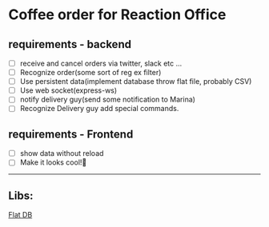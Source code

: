 # Coffee order for Reaction Office

## requirements - backend
- [ ] receive  and cancel orders via twitter, slack etc ...
- [ ] Recognize order(some sort of reg ex filter)
- [ ] Use persistent data(implement database throw flat file, probably CSV)
- [ ] Use web socket(express-ws)
- [ ] notify delivery guy(send some notification to Marina)
- [ ] Recognize Delivery guy add special commands.

## requirements - Frontend
- [ ] show data without reload
- [ ] Make it looks cool!💄
- - - -

## Libs:
[Flat DB](https://github.com/typicode/lowdb/blob/master/README.md)
